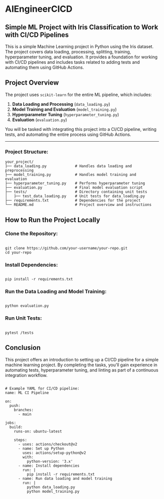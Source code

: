 # AIEngineerCICD

## Simple ML Project with Iris Classification to Work with CI/CD Pipelines

This is a simple Machine Learning project in Python using the Iris dataset. The project covers data loading, processing, splitting, training, hyperparameter tuning, and evaluation. It provides a foundation for working with CI/CD pipelines and includes tasks related to adding tests and automating them using GitHub Actions.

## Project Overview

The project uses `scikit-learn` for the entire ML pipeline, which includes:

1. **Data Loading and Processing** (`data_loading.py`)
2. **Model Training and Evaluation** (`model_training.py`)
3. **Hyperparameter Tuning** (`hyperparameter_tuning.py`)
4. **Evaluation** (`evaluation.py`)

You will be tasked with integrating this project into a CI/CD pipeline, writing tests, and automating the entire process using GitHub Actions.

---

### **Project Structure:**

```plaintext
your_project/
├── data_loading.py             # Handles data loading and preprocessing
├── model_training.py           # Handles model training and evaluation
├── hyperparameter_tuning.py    # Performs hyperparameter tuning
├── evaluation.py               # Final model evaluation script
├── tests/                      # Directory containing unit tests
│   ├── test_data_loading.py    # Unit tests for data_loading.py
├── requirements.txt            # Dependencies for the project
└── README.md                   # Project overview and instructions
```


## How to Run the Project Locally

### Clone the Repository:

<pre><code class="bash">
git clone https://github.com/your-username/your-repo.git
cd your-repo
</code></pre>

### Install Dependencies:

<pre><code class="bash">
pip install -r requirements.txt
</code></pre>

### Run the Data Loading and Model Training:

<pre><code class="bash">
python evaluation.py
</code></pre>

### Run Unit Tests:

<pre><code class="bash">
pytest /tests
</code></pre>

## Conclusion

This project offers an introduction to setting up a CI/CD pipeline for a simple machine learning project. 
By completing the tasks, you'll gain experience in automating tests, hyperparameter tuning, and linting 
as part of a continuous integration workflow.

<pre><code class="yaml">
# Example YAML for CI/CD pipeline:
name: ML CI Pipeline

on:
  push:
    branches:
      - main

jobs:
  build:
    runs-on: ubuntu-latest

    steps:
      - uses: actions/checkout@v2
      - name: Set up Python
        uses: actions/setup-python@v2
        with:
          python-version: '3.x'
      - name: Install dependencies
        run: |
          pip install -r requirements.txt
      - name: Run data loading and model training
        run: |
          python data_loading.py
          python model_training.py
</code></pre>
